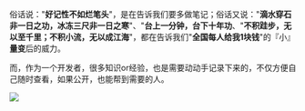 俗话说："**好记性不如烂笔头**"，是在告诉我们要多做笔记；俗话又说："**滴水穿石非一日之功，冰冻三尺非一日之寒**"、"**台上一分钟，台下十年功**、"**不积跬步，无以至千里；不积小流，无以成江海**"，都在告诉我们"**全国每人给我1块钱**"的『小』**量变**后的威力。

而，作为一个开发者，很多知识or经验，也是需要动动手记录下来的，不仅方便自己随时查看，如果公开，也能帮到需要的人。

![](https://gitee.com/abnerpei/ap_images_two/raw/master/%E9%85%8D%E5%9B%BE/%E5%82%B2%E6%85%A2%E4%B8%8E%E5%81%8F%E8%A7%81/001.jpg)

